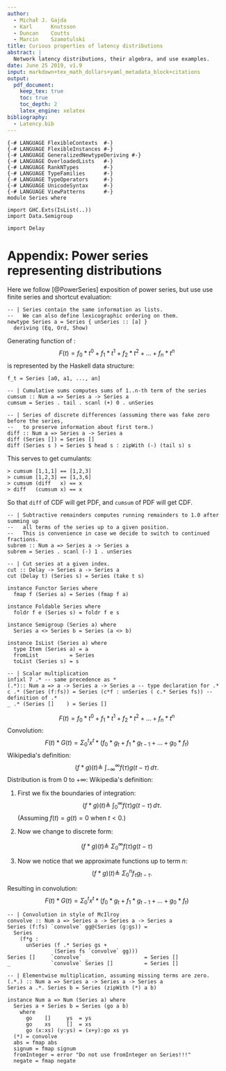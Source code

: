 ```yaml
---
author:
  - Michał J. Gajda
  - Karl      Knutsson
  - Duncan    Coutts
  - Marcin    Szamotulski
title: Curious properties of latency distributions
abstract: |
  Network latency distributions, their algebra, and use examples.
date: June 25 2019, v1.9
input: markdown+tex_math_dollars+yaml_metadata_block+citations
output:
  pdf_document:
    keep_tex: true
    toc: true
    toc_depth: 2
    latex_engine: xelatex
bibliography:
  - Latency.bib
---
```


```{.haskell .hidden}
{-# LANGUAGE FlexibleContexts  #-}
{-# LANGUAGE FlexibleInstances #-}
{-# LANGUAGE GeneralizedNewtypeDeriving #-}
{-# LANGUAGE OverloadedLists   #-}
{-# LANGUAGE RankNTypes        #-}
{-# LANGUAGE TypeFamilies      #-}
{-# LANGUAGE TypeOperators     #-}
{-# LANGUAGE UnicodeSyntax     #-}
{-# LANGUAGE ViewPatterns      #-}
module Series where

import GHC.Exts(IsList(..))
import Data.Semigroup

import Delay
```

# Appendix: Power series representing distributions

<a name="series">Here</a>
we follow [@PowerSeries] exposition of power series,
but use use finite series and shortcut evaluation:
```{.haskell .literate}
-- | Series contain the same information as lists.
--   We can also define lexicographic ordering on them.
newtype Series a = Series { unSeries :: [a] }
  deriving (Eq, Ord, Show)
```
Generating function of :
$$ F(t)=f_0*t^0+f_1*t^1+f_2*t^2+...+f_n*t^n $$
is represented by the Haskell data structure:
```{.literate}
f_t = Series [a0, a1, ..., an]
```

```{.haskell .literate}
-- | Cumulative sums computes sums of 1..n-th term of the series
cumsum :: Num a => Series a -> Series a
cumsum = Series . tail . scanl (+) 0 . unSeries

-- | Series of discrete differences (assuming there was fake zero before the series,
--   to preserve information about first term.)
diff :: Num a => Series a -> Series a
diff (Series []) = Series []
diff (Series s ) = Series $ head s : zipWith (-) (tail s) s
```
This serves to get cumulants:
```{.example}
> cumsum [1,1,1] == [1,2,3]
> cumsum [1,2,3] == [1,3,6]
> cumsum (diff   x) == x
> diff   (cumsum x) == x
```
So that `diff` of CDF will get PDF,
and `cumsum` of PDF will get CDF.
```{.haskell .hidden}
-- | Subtractive remainders computes running remainders to 1.0 after summing up
--   all terms of the series up to a given position.
--   This is convenience in case we decide to switch to continued fractions.
subrem :: Num a => Series a -> Series a
subrem = Series . scanl (-) 1 . unSeries
```
```{.haskell .literate}
-- | Cut series at a given index.
cut :: Delay -> Series a -> Series a
cut (Delay t) (Series s) = Series (take t s)

instance Functor Series where
  fmap f (Series a) = Series (fmap f a)

instance Foldable Series where
  foldr f e (Series s) = foldr f e s

instance Semigroup (Series a) where
  Series a <> Series b = Series (a <> b)

instance IsList (Series a) where
  type Item (Series a) = a
  fromList          = Series
  toList (Series s) = s

-- | Scalar multiplication
infixl 7 .* -- same precedence as *
(.*):: Num a => a -> Series a -> Series a -- type declaration for .*
c .* (Series (f:fs)) = Series (c*f : unSeries ( c.* Series fs)) -- definition of .*
_ .* (Series []    ) = Series []
```
$$ F(t)=f_0*t^0+f_1*t^1+f_2*t^2+...+f_n*t^n $$
Convolution:
$$F(t)*G(t)=\Sigma_{0}^t x^t*(f_0*g_t+f_1*g_{t-1}+...+g_0*f_t) $$
Wikipedia's definition:
$$(f * g)(t) \triangleq\ \int_{-\infty}^\infty f(\tau) g(t - \tau) \, d\tau.$$
Distribution is from $0$ to $+\infty$:
Wikipedia's definition:

1. First we fix the boundaries of integration: $$(f * g)(t) \triangleq\ \int_{0}^\infty f(\tau) g(t - \tau) \, d\tau.$$
(Assuming $f(t)=g(t)=0$ when $t<0$.)

2. Now we change to discrete form:

$$(f * g)(t) \triangleq\ \Sigma_{0}^\infty f(\tau) g(t - \tau)$$

3. Now we notice that we approximate functions up to term $n$:
$$(f * g)(t) \triangleq\ \Sigma_{0}^{n} f_{\tau} g_{t - \tau}.$$

Resulting in convolution:
$$F(t)*G(t)=\Sigma_{0}^t x^t*(f_0*g_t+f_1*g_{t-1}+...+g_0*f_t) $$


```{.haskell .literate}
-- | Convolution in style of McIlroy
convolve :: Num a => Series a -> Series a -> Series a
Series (f:fs) `convolve` gg@(Series (g:gs)) =
  Series
    (f*g :
      unSeries (f .* Series gs +
               (Series fs `convolve` gg)))
Series []     `convolve` _                  = Series []
_             `convolve` Series []          = Series []

-- | Elementwise multiplication, assuming missing terms are zero.
(.*.) :: Num a => Series a -> Series a -> Series a
Series a .*. Series b = Series (zipWith (*) a b)

instance Num a => Num (Series a) where
  Series a + Series b = Series (go a b)
    where
      go    []     ys  = ys
      go    xs     []  = xs
      go (x:xs) (y:ys) = (x+y):go xs ys
  (*) = convolve
  abs = fmap abs
  signum = fmap signum
  fromInteger = error "Do not use fromInteger on Series!!!"
  negate = fmap negate
```
